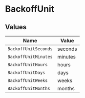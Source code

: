 # BackoffUnit


## Values

| Name                 | Value                |
| -------------------- | -------------------- |
| `BackoffUnitSeconds` | seconds              |
| `BackoffUnitMinutes` | minutes              |
| `BackoffUnitHours`   | hours                |
| `BackoffUnitDays`    | days                 |
| `BackoffUnitWeeks`   | weeks                |
| `BackoffUnitMonths`  | months               |
